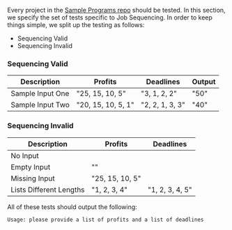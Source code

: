 Every project in the [Sample Programs repo](https://github.com/TheRenegadeCoder/sample-programs) should be tested.
In this section, we specify the set of tests specific to Job Sequencing.
In order to keep things simple, we split up the testing as follows:

- Sequencing Valid
- Sequencing Invalid

### Sequencing Valid

| Description | Profits | Deadlines | Output |
| ----------- | ------- | --------- | ------ |
| Sample Input One | "25, 15, 10, 5" | "3, 1, 2, 2" | "50" |
| Sample Input Two | "20, 15, 10, 5, 1" | "2, 2, 1, 3, 3" | "40" |

### Sequencing Invalid

| Description | Profits | Deadlines |
| ----------- | ------- | --------- |
| No Input |  |  |
| Empty Input | "" |  |
| Missing Input | "25, 15, 10, 5" |  |
| Lists Different Lengths | "1, 2, 3, 4" | "1, 2, 3, 4, 5" |

All of these tests should output the following:

```
Usage: please provide a list of profits and a list of deadlines
```
